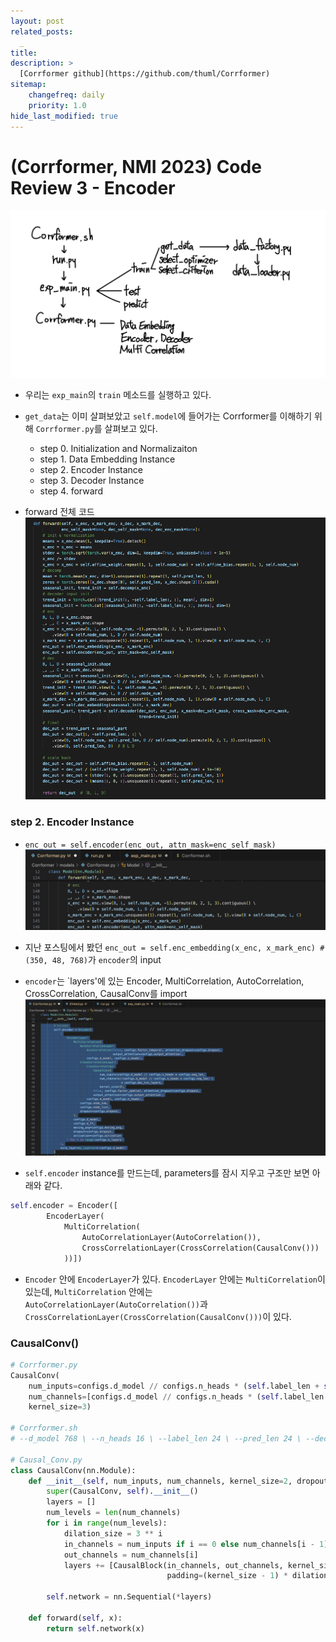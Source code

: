 ```yaml
---
layout: post
related_posts:
  _
title: 
description: >
  [Corrformer github](https://github.com/thuml/Corrformer)
sitemap:
    changefreq: daily
    priority: 1.0
hide_last_modified: true
---
```


# (Corrformer, NMI 2023) Code Review 3 - Encoder

![사진10](/assets/img/pytorch/corrformer0/corrformer010.jpeg)
- 우리는 `exp_main`의 `train` 메소드를 실행하고 있다.
- `get_data`는 이미 살펴보았고 `self.model`에 들어가는 Corrformer를 이해하기 위해 `Corrformer.py`를 살펴보고 있다.
  - step 0. Initialization and Normalizaiton
  - step 1. Data Embedding Instance
  - step 2. Encoder Instance
  - step 3. Decoder Instance
  - step 4. forward

- forward 전체 코드
![사진6](/assets/img/pytorch/corrformer1/fig6.png)

### step 2. Encoder Instance
  - `enc_out = self.encoder(enc_out, attn_mask=enc_self_mask)`
![사진3](/assets/img/pytorch/corrformer2/corrformer23.png)
- 지난 포스팅에서 봤던 `enc_out = self.enc_embedding(x_enc, x_mark_enc) #(350, 48, 768)`가 `encoder`의 input
- `encoder`는 `layers'에 있는 Encoder, MultiCorrelation, AutoCorrelation, CrossCorrelation, CausalConv를 import
![사진31](/assets/img/pytorch/corrformer3/corrformer31.png)

- `self.encoder` instance를 만드는데, parameters를 잠시 지우고 구조만 보면 아래와 같다. 

~~~python
self.encoder = Encoder([
        EncoderLayer(
            MultiCorrelation(
                AutoCorrelationLayer(AutoCorrelation()),
                CrossCorrelationLayer(CrossCorrelation(CausalConv()))
            ))])
~~~

- `Encoder` 안에 `EncoderLayer`가 있다. `EncoderLayer` 안에는 `MultiCorrelation`이 있는데, `MultiCorrelation` 안에는 `AutoCorrelationLayer(AutoCorrelation())`과 `CrossCorrelationLayer(CrossCorrelation(CausalConv()))`이 있다.

### CausalConv()

~~~python
# Corrformer.py
CausalConv(
    num_inputs=configs.d_model // configs.n_heads * (self.label_len + self.pred_len),
    num_channels=[configs.d_model // configs.n_heads * (self.label_len + self.pred_len)] * configs.dec_tcn_layers,
    kernel_size=3)

# Corrformer.sh
# --d_model 768 \ --n_heads 16 \ --label_len 24 \ --pred_len 24 \ --dec_tcn_layers 1 \

# Causal_Conv.py
class CausalConv(nn.Module):
    def __init__(self, num_inputs, num_channels, kernel_size=2, dropout=0.2):
        super(CausalConv, self).__init__()
        layers = []
        num_levels = len(num_channels)
        for i in range(num_levels):
            dilation_size = 3 ** i
            in_channels = num_inputs if i == 0 else num_channels[i - 1]
            out_channels = num_channels[i]
            layers += [CausalBlock(in_channels, out_channels, kernel_size, stride=1, dilation=dilation_size,
                                   padding=(kernel_size - 1) * dilation_size, dropout=dropout)]

        self.network = nn.Sequential(*layers)

    def forward(self, x):
        return self.network(x)
~~~

